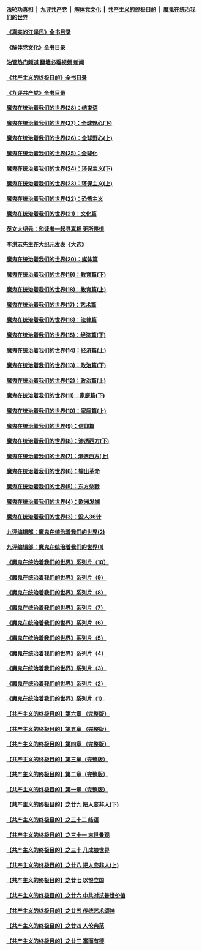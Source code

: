 ####  [法轮功真相](../../../../basic/blob/master/README.md?t=09101431) &nbsp;|&nbsp; [九评共产党](../../../../9ping.md/blob/master/README.md?t=09101431) &nbsp;|&nbsp; [解体党文化](../../../../jtdwh.md/blob/master/README.md?t=09101431)  &nbsp;|&nbsp; [共产主义的终极目的](../../../../gczydzjmd.md/blob/master/README.md?t=09101431) &nbsp;|&nbsp; [魔鬼在统治我们的世界](../../../../mgztzwmdsj.md/blob/master/README.md?t=09101431) 

#### [《真实的江泽民》全书目录](../pages/nsc422/n13721399.md?t=09101431) 

#### [《解体党文化》全书目录](../pages/nsc422/n13721157.md?t=09101431) 

#### [油管热门频道 翻墙必看视频 新闻](http://45.76.130.85:81/youtube.html?09101431)

#### [《共产主义的终极目的》全书目录](../pages/nsc422/n13721048.md?t=09101431) 

#### [《九评共产党》全书目录](../pages/nsc422/n13708085.md?t=09101431) 

#### [魔鬼在统治着我们的世界(28)：结束语](../pages/nsc422/n10936246.md?t=09101431) 

#### [魔鬼在统治着我们的世界(27)：全球野心(下)](../pages/nsc422/n10928319.md?t=09101431) 

#### [魔鬼在统治着我们的世界(26)：全球野心(上)](../pages/nsc422/n10900318.md?t=09101431) 

#### [魔鬼在统治着我们的世界(25)：全球化](../pages/nsc422/n10788205.md?t=09101431) 

#### [魔鬼在统治着我们的世界(24)：环保主义(下)](../pages/nsc422/n10695307.md?t=09101431) 

#### [魔鬼在统治着我们的世界(23)：环保主义(上)](../pages/nsc422/n10688613.md?t=09101431) 

#### [魔鬼在统治着我们的世界(22)：恐怖主义](../pages/nsc422/n10614727.md?t=09101431) 

#### [魔鬼在统治着我们的世界(21)：文化篇](../pages/nsc422/n10597706.md?t=09101431) 

#### [英文大纪元：和读者一起寻真相 无所畏惧](../pages/nsc422/n12542027.md?t=09101431) 

#### [李洪志先生在大纪元发表《大选》](../pages/nsc422/n12534746.md?t=09101431) 

#### [魔鬼在统治着我们的世界(20)：媒体篇](../pages/nsc422/n10586579.md?t=09101431) 

#### [魔鬼在统治着我们的世界(19)：教育篇(下)](../pages/nsc422/n10564808.md?t=09101431) 

#### [魔鬼在统治着我们的世界(18)：教育篇(上)](../pages/nsc422/n10526970.md?t=09101431) 

#### [魔鬼在统治着我们的世界(17)：艺术篇](../pages/nsc422/n10499093.md?t=09101431) 

#### [魔鬼在统治着我们的世界(16)：法律篇](../pages/nsc422/n10485969.md?t=09101431) 

#### [魔鬼在统治着我们的世界(15)：经济篇(下)](../pages/nsc422/n10469975.md?t=09101431) 

#### [魔鬼在统治着我们的世界(14)：经济篇(上)](../pages/nsc422/n10457370.md?t=09101431) 

#### [魔鬼在统治着我们的世界(13)：政治篇(下)](../pages/nsc422/n10448270.md?t=09101431) 

#### [魔鬼在统治着我们的世界(12)：政治篇(上)](../pages/nsc422/n10444576.md?t=09101431) 

#### [魔鬼在统治着我们的世界(11)：家庭篇(下)](../pages/nsc422/n10440961.md?t=09101431) 

#### [魔鬼在统治着我们的世界(10)：家庭篇(上)](../pages/nsc422/n10435448.md?t=09101431) 

#### [魔鬼在统治着我们的世界(9)：信仰篇](../pages/nsc422/n10432159.md?t=09101431) 

#### [魔鬼在统治着我们的世界(8)：渗透西方(下)](../pages/nsc422/n10429603.md?t=09101431) 

#### [魔鬼在统治着我们的世界(7)：渗透西方(上)](../pages/nsc422/n10426013.md?t=09101431) 

#### [魔鬼在统治着我们的世界(6)：输出革命](../pages/nsc422/n10421536.md?t=09101431) 

#### [魔鬼在统治着我们的世界(5)：东方杀戮](../pages/nsc422/n10417707.md?t=09101431) 

#### [魔鬼在统治着我们的世界(4)：欧洲发端](../pages/nsc422/n10414890.md?t=09101431) 

#### [魔鬼在统治着我们的世界(3)：毁人36计](../pages/nsc422/n10411583.md?t=09101431) 

#### [九评编辑部：魔鬼在统治着我们的世界(2)](../pages/nsc422/n10410036.md?t=09101431) 

#### [九评编辑部：魔鬼在统治着我们的世界(1)](../pages/nsc422/n10406825.md?t=09101431) 

#### [《魔鬼在统治着我们的世界》系列片（10）](../pages/nsc422/n12292670.md?t=09101431) 

#### [《魔鬼在统治着我们的世界》系列片（9）](../pages/nsc422/n12290859.md?t=09101431) 

#### [《魔鬼在统治着我们的世界》系列片（8）](../pages/nsc422/n12287445.md?t=09101431) 

#### [《魔鬼在统治着我们的世界》系列片（7）](../pages/nsc422/n12283425.md?t=09101431) 

#### [《魔鬼在统治着我们的世界》系列片（6）](../pages/nsc422/n12282314.md?t=09101431) 

#### [《魔鬼在统治着我们的世界》系列片（5）](../pages/nsc422/n12281419.md?t=09101431) 

#### [《魔鬼在统治着我们的世界》系列片（4）](../pages/nsc422/n12274024.md?t=09101431) 

#### [《魔鬼在统治着我们的世界》系列片（3）](../pages/nsc422/n12271322.md?t=09101431) 

#### [《魔鬼在统治着我们的世界》系列片（2）](../pages/nsc422/n12269049.md?t=09101431) 

#### [《魔鬼在统治着我们的世界》系列片（1）](../pages/nsc422/n12267575.md?t=09101431) 

#### [【共产主义的终极目的】第六章 （完整版）](../pages/nsc422/n11428913.md?t=09101431) 

#### [【共产主义的终极目的】第五章 （完整版）](../pages/nsc422/n11428912.md?t=09101431) 

#### [【共产主义的终极目的】第四章 （完整版）](../pages/nsc422/n11428907.md?t=09101431) 

#### [【共产主义的终极目的】第三章（完整版）](../pages/nsc422/n11428848.md?t=09101431) 

#### [【共产主义的终极目的】第二章（完整版）](../pages/nsc422/n11428831.md?t=09101431) 

#### [【共产主义的终极目的】第一章（完整版）](../pages/nsc422/n11417651.md?t=09101431) 

#### [【共产主义的终极目的】之廿九 把人变非人(下)](../pages/nsc422/n11344140.md?t=09101431) 

#### [【共产主义的终极目的】之三十二 结语](../pages/nsc422/n11360535.md?t=09101431) 

#### [【共产主义的终极目的】之三十一 末世景观](../pages/nsc422/n11351129.md?t=09101431) 

#### [【共产主义的终极目的】之三十 几成狼世界](../pages/nsc422/n11348280.md?t=09101431) 

#### [【共产主义的终极目的】之廿八 把人变非人(上)](../pages/nsc422/n11340492.md?t=09101431) 

#### [【共产主义的终极目的】之廿七 以恨立国](../pages/nsc422/n11336944.md?t=09101431) 

#### [【共产主义的终极目的】之廿六 中共对抗普世价值](../pages/nsc422/n11324785.md?t=09101431) 

#### [【共产主义的终极目的】之廿五 传统艺术颂神](../pages/nsc422/n11296396.md?t=09101431) 

#### [【共产主义的终极目的】之廿四 人伦典范](../pages/nsc422/n11296397.md?t=09101431) 

#### [【共产主义的终极目的】之廿三 富而有德](../pages/nsc422/n11283598.md?t=09101431) 

<img src='http://gfw-breaker.win/goodnews/indexes/nsc422.md' width='0px' height='0px'/>
